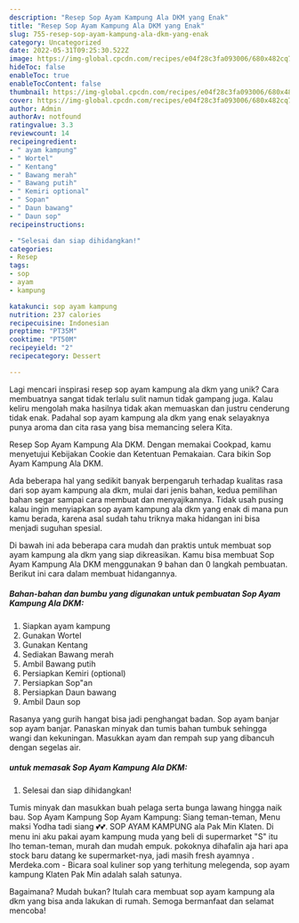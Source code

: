 ```yaml
---
description: "Resep Sop Ayam Kampung Ala DKM yang Enak"
title: "Resep Sop Ayam Kampung Ala DKM yang Enak"
slug: 755-resep-sop-ayam-kampung-ala-dkm-yang-enak
category: Uncategorized
date: 2022-05-31T09:25:30.522Z
image: https://img-global.cpcdn.com/recipes/e04f28c3fa093006/680x482cq70/sop-ayam-kampung-ala-dkm-foto-resep-utama.jpg
hideToc: false
enableToc: true
enableTocContent: false
thumbnail: https://img-global.cpcdn.com/recipes/e04f28c3fa093006/680x482cq70/sop-ayam-kampung-ala-dkm-foto-resep-utama.jpg
cover: https://img-global.cpcdn.com/recipes/e04f28c3fa093006/680x482cq70/sop-ayam-kampung-ala-dkm-foto-resep-utama.jpg
author: Admin
authorAv: notfound
ratingvalue: 3.3
reviewcount: 14
recipeingredient:
- " ayam kampung"
- " Wortel"
- " Kentang"
- " Bawang merah"
- " Bawang putih"
- " Kemiri optional"
- " Sopan"
- " Daun bawang"
- " Daun sop"
recipeinstructions:

- "Selesai dan siap dihidangkan!"
categories:
- Resep
tags:
- sop
- ayam
- kampung

katakunci: sop ayam kampung 
nutrition: 237 calories
recipecuisine: Indonesian
preptime: "PT35M"
cooktime: "PT50M"
recipeyield: "2"
recipecategory: Dessert

---
```





Lagi mencari inspirasi resep sop ayam kampung ala dkm yang unik? Cara membuatnya sangat tidak terlalu sulit namun tidak gampang juga. Kalau keliru mengolah maka hasilnya tidak akan memuaskan dan justru cenderung tidak enak. Padahal sop ayam kampung ala dkm yang enak selayaknya punya aroma dan cita rasa yang bisa memancing selera Kita.





Resep Sop Ayam Kampung Ala DKM. Dengan memakai Cookpad, kamu menyetujui Kebijakan Cookie dan Ketentuan Pemakaian. Cara bikin Sop Ayam Kampung Ala DKM.

Ada beberapa hal yang sedikit banyak berpengaruh terhadap kualitas rasa dari sop ayam kampung ala dkm, mulai dari jenis bahan, kedua pemilihan bahan segar sampai cara membuat dan menyajikannya. Tidak usah pusing kalau ingin menyiapkan sop ayam kampung ala dkm yang enak di mana pun kamu berada, karena asal sudah tahu triknya maka hidangan ini bisa menjadi suguhan spesial.






Di bawah ini ada beberapa cara mudah dan praktis untuk membuat sop ayam kampung ala dkm yang siap dikreasikan. Kamu bisa membuat Sop Ayam Kampung Ala DKM menggunakan 9 bahan dan 0 langkah pembuatan. Berikut ini cara dalam membuat hidangannya.

<!--inarticleads1-->

##### Bahan-bahan dan bumbu yang digunakan untuk pembuatan Sop Ayam Kampung Ala DKM:

1. Siapkan  ayam kampung
1. Gunakan  Wortel
1. Gunakan  Kentang
1. Sediakan  Bawang merah
1. Ambil  Bawang putih
1. Persiapkan  Kemiri (optional)
1. Persiapkan  Sop&#34;an
1. Persiapkan  Daun bawang
1. Ambil  Daun sop


Rasanya yang gurih hangat bisa jadi penghangat badan. Sop ayam banjar sop ayam banjar. Panaskan minyak dan tumis bahan tumbuk sehingga wangi dan kekuningan. Masukkan ayam dan rempah sup yang dibancuh dengan segelas air. 

<!--inarticleads2-->

#####  untuk memasak Sop Ayam Kampung Ala DKM:


1. Selesai dan siap dihidangkan!

Tumis minyak dan masukkan buah pelaga serta bunga lawang hingga naik bau. Sop Ayam Kampung Sop Ayam Kampung: Siang teman-teman, Menu maksi Yodha tadi siang 💕💕. SOP AYAM KAMPUNG ala Pak Min Klaten. Di menu ini aku pakai ayam kampung muda yang beli di supermarket &#34;S&#34; itu lho teman-teman, murah dan mudah empuk. pokoknya dihafalin aja hari apa stock baru datang ke supermarket-nya, jadi masih fresh ayamnya . Merdeka.com - Bicara soal kuliner sop yang terhitung melegenda, sop ayam kampung Klaten Pak Min adalah salah satunya. 

Bagaimana? Mudah bukan? Itulah cara membuat sop ayam kampung ala dkm yang bisa anda lakukan di rumah. Semoga bermanfaat dan selamat mencoba!
